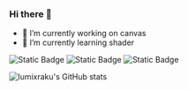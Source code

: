 ### Hi there 👋

<!--
**lumixraku/lumixraku** is a ✨ _special_ ✨ repository because its `README.md` (this file) appears on your GitHub profile.

Here are some ideas to get you started:

- 🔭 I’m currently working on canvas
- 🌱 I’m currently learning shader

-->



- 🔭 I’m currently working on canvas
- 🌱 I’m currently learning shader

![Static Badge](https://img.shields.io/badge/Docker-black?style=flat-square&logo=docker)
![Static Badge](https://img.shields.io/badge/Python-black?style=flat-square&logo=python)
![Static Badge](https://img.shields.io/badge/go-%2300ADD8.svg?style=for-the-badge&logo=go&logoColor=white)


![lumixraku's GitHub stats](https://github-readme-stats.vercel.app/api?username=lumixraku)
